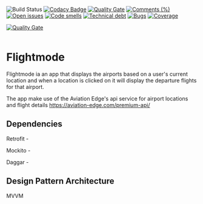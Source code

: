 ![Build Status](https://travis-ci.com/NalediMadlopha/flightmode.svg?branch=master) 
[![Codacy Badge](https://api.codacy.com/project/badge/Grade/cefb7435a7504eb4b581dc2c2d034ab7)](https://www.codacy.com/app/NalediMadlopha/flightmode?utm_source=github.com&amp;utm_medium=referral&amp;utm_content=NalediMadlopha/flightmode&amp;utm_campaign=Badge_Grade)
[![Quality Gate](https://sonarcloud.io/api/badges/gate?key=NalediMadlopha_flightmode)](https://sonarcloud.io/dashboard/index/NalediMadlopha_flightmode)
[![Comments (%)](https://sonarcloud.io/api/badges/measure?key=NalediMadlopha_flightmode&metric=comment_lines_density)](https://sonarcloud.io/component_measures?id=NalediMadlopha_flightmode&metric=comment_lines_density)
[![Open issues](https://sonarcloud.io/api/badges/measure?key=NalediMadlopha_flightmode&metric=open_issues)](https://sonarcloud.io/component_measures?id=NalediMadlopha_flightmode&metric=open_issues)
[![Code smells](https://sonarcloud.io/api/badges/measure?key=NalediMadlopha_flightmode&metric=code_smells)](https://sonarcloud.io/component_measures?id=NalediMadlopha_flightmode&metric=code_smells)
[![Technical debt](https://sonarcloud.io/api/badges/measure?NalediMadlopha_flightmode&metric=sqale_index)](https://sonarcloud.io/component_measures?id=NalediMadlopha_flightmode&metric=sqale_index)
[![Bugs](https://sonarcloud.io/api/badges/measure?key=NalediMadlopha_flightmode&metric=bugs)](https://sonarcloud.io/component_measures?id=NalediMadlopha_flightmode&metric=bugs)
[![Coverage](https://sonarcloud.io/api/badges/measure?key=NalediMadlopha_flightmode&metric=coverage)](https://sonarcloud.io/component_measures?id=NalediMadlopha_flightmode&metric=coverage)

[![Quality Gate](https://sonarcloud.io/api/badges/gate?key=NalediMadlopha_flightmode)](https://sonarcloud.io/dashboard?id=NalediMadlopha_flightmode)



[![<Sonarcloud quality gate>](https://sonarcloud.io/api/project_badges/measure?project=NalediMadlopha_flightmode&metric=alert_status)](https://sonarcloud.io/dashboard?id=NalediMadlopha_flightmode)



# Flightmode

Flightmode ia an app that displays the  airports based on a user's current location and when a location is clicked on it will display the departure flights for that airport.   

The app make use of the Aviation Edge's api service for airport locations and flight details <https://aviation-edge.com/premium-api/>

## Dependencies 
  Retrofit - 
  
  Mockito - 
  
  Daggar - 
  
## Design Pattern Architecture
  MVVM
  
  
